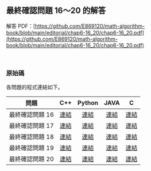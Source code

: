 ## 最終確認問題 16～20 的解答

解答 PDF：[https://github.com/E869120/math-algorithm-book/blob/main/editorial/chap6-16_20/chap6-16_20.pdf](https://github.com/E869120/math-algorithm-book/blob/main/editorial/chap6-16_20/chap6-16_20.pdf)

<br />

### 原始碼

各問題的程式連結如下。

| 問題 | C++ | Python | JAVA | C |
|:---:|:---:|:---:|:---:|:---:|
| 最終確認問題 16 | [連結](https://github.com/facespublications/math-algorithm-book_tw/blob/main/editorial_ch/chap6-16_20/prob6-16.cpp) | [連結](https://github.com/facespublications/math-algorithm-book_tw/blob/main/editorial_ch/chap6-16_20/prob6-16.py) | [連結](https://github.com/facespublications/math-algorithm-book_tw/blob/main/editorial_ch/chap6-16_20/prob6-16.java) | [連結](https://github.com/facespublications/math-algorithm-book_tw/blob/main/editorial_ch/chap6-16_20/prob6-16.c) |
| 最終確認問題 17 | [連結](https://github.com/facespublications/math-algorithm-book_tw/blob/main/editorial_ch/chap6-16_20/prob6-17.cpp) | [連結](https://github.com/facespublications/math-algorithm-book_tw/blob/main/editorial_ch/chap6-16_20/prob6-17.py) | [連結](https://github.com/facespublications/math-algorithm-book_tw/blob/main/editorial_ch/chap6-16_20/prob6-17.java) | [連結](https://github.com/facespublications/math-algorithm-book_tw/blob/main/editorial_ch/chap6-16_20/prob6-17.c) |
| 最終確認問題 18 | [連結](https://github.com/facespublications/math-algorithm-book_tw/blob/main/editorial_ch/chap6-16_20/prob6-18.cpp) | [連結](https://github.com/facespublications/math-algorithm-book_tw/blob/main/editorial_ch/chap6-16_20/prob6-18.py) | [連結](https://github.com/facespublications/math-algorithm-book_tw/blob/main/editorial_ch/chap6-16_20/prob6-18.java) | [連結](https://github.com/facespublications/math-algorithm-book_tw/blob/main/editorial_ch/chap6-16_20/prob6-18.c) |
| 最終確認問題 19 | [連結](https://github.com/facespublications/math-algorithm-book_tw/blob/main/editorial_ch/chap6-16_20/prob6-19.cpp) | [連結](https://github.com/facespublications/math-algorithm-book_tw/blob/main/editorial_ch/chap6-16_20/prob6-19.py) | [連結](https://github.com/facespublications/math-algorithm-book_tw/blob/main/editorial_ch/chap6-16_20/prob6-19.java) | [連結](https://github.com/facespublications/math-algorithm-book_tw/blob/main/editorial_ch/chap6-16_20/prob6-19.c) |
| 最終確認問題 20 | [連結](https://github.com/facespublications/math-algorithm-book_tw/blob/main/editorial_ch/chap6-16_20/prob6-20.cpp) | [連結](https://github.com/facespublications/math-algorithm-book_tw/blob/main/editorial_ch/chap6-16_20/prob6-20.py) | [連結](https://github.com/facespublications/math-algorithm-book_tw/blob/main/editorial_ch/chap6-16_20/prob6-20.java) | [連結](https://github.com/facespublications/math-algorithm-book_tw/blob/main/editorial_ch/chap6-16_20/prob6-20.c) |
